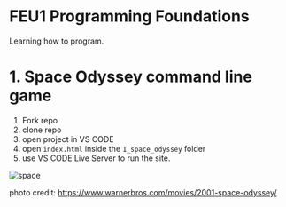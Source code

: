 # FEU1 Programming Foundations

Learning how to program.

# 1. Space Odyssey command line game

1. Fork repo
2. clone repo
3.  open project in VS CODE
4.  open `index.html` inside the `1_space_odyssey` folder
5.  use VS CODE Live Server to run the site.

![space](./1_space_odyssey/img/space_odyssey.jpg)

photo credit: https://www.warnerbros.com/movies/2001-space-odyssey/